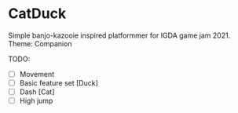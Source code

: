 # CatDuck

Simple banjo-kazooie inspired platformmer for IGDA game jam 2021.
Theme: Companion



TODO:
- [ ] Movement
- [ ] Basic feature set
[Duck]
- [ ] Dash
[Cat]
- [ ] High jump